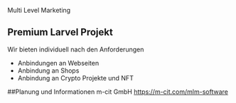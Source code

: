 Multi Level Marketing
## Premium Larvel Projekt

Wir bieten individuell nach den Anforderungen
- Anbindungen an Webseiten
- Anbindung an Shops
- Anbindung an Crypto Projekte und NFT

##Planung und Informationen
m-cit GmbH
https://m-cit.com/mlm-software